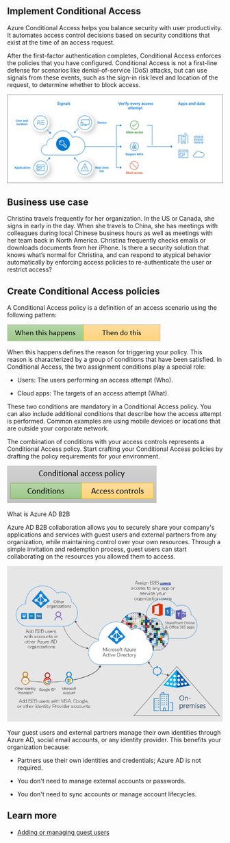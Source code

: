 ## Implement Conditional Access 

Azure Conditional Access helps you balance security with user productivity. It automates access control decisions based on security conditions that exist at the time of an access request.  

After the first-factor authentication completes, Conditional Access enforces the policies that you have configured. Conditional Access is not a first-line defense for scenarios like denial-of-service (DoS) attacks, but can use signals from these events, such as the sign-in risk level and location of the request, to determine whether to block access. 

  ![Identity Lifecycle](../media/icon12.png)

 ## Business use case  

Christina travels frequently for her organization. In the US or Canada, she signs in early in the day. When she travels to China, she has meetings with colleagues during local Chinese business hours as well as meetings with her team back in North America. Christina frequently checks emails or downloads documents from her iPhone. Is there a security solution that knows what’s normal for Christina, and can respond to atypical behavior automatically by enforcing access policies to re-authenticate the user or restrict access? 

## Create Conditional Access policies 

A Conditional Access policy is a definition of an access scenario using the following pattern: 

  ![Identity Lifecycle](../media/icon13.png)

When this happens defines the reason for triggering your policy. This reason is characterized by a group of conditions that have been satisfied. In Conditional Access, the two assignment conditions play a special role: 

* Users: The users performing an access attempt (Who). 

* Cloud apps: The targets of an access attempt (What). 

These two conditions are mandatory in a Conditional Access policy. You can also include additional conditions that describe how the access attempt is performed. Common examples are using mobile devices or locations that are outside your corporate network.  

The combination of conditions with your access controls represents a Conditional Access policy. Start crafting your Conditional Access policies by drafting the policy requirements for your environment.  

  ![Identity Lifecycle](../media/icon14.png)


What is Azure AD B2B 

Azure AD B2B collaboration allows you to securely share your company's applications and services with guest users and external partners from any organization, while maintaining control over your own resources. Through a simple invitation and redemption process, guest users can start collaborating on the resources you allowed them to access. 
 
  ![Identity Lifecycle](../media/icon15.png)

Your guest users and external partners manage their own identities through Azure AD, social email accounts, or any identity provider. This benefits your organization because: 

- Partners use their own identities and credentials; Azure AD is not required. 

- You don't need to manage external accounts or passwords. 

- You don't need to sync accounts or manage account lifecycles. 

## Learn more 

- [Adding or managing guest users](https://docs.microsoft.com/azure/active-directory/b2b/delegate-invitations) 

 